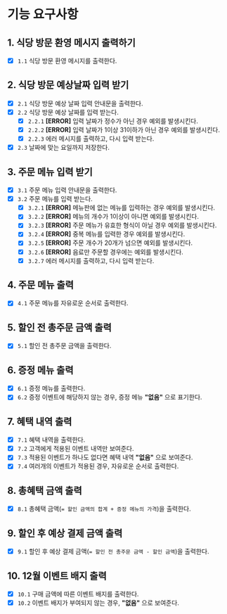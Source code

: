 # 기능 요구사항
## 1. 식당 방문 환영 메시지 출력하기
- [x] `1.1` 식당 방문 환영 메시지를 출력한다.
## 2. 식당 방문 예상날짜 입력 받기
- [x] `2.1` 식당 방문 예상 날짜 입력 안내문을 출력한다.
- [x] `2.2` 식당 방문 예상 날짜를 입력 받는다.
  - [x] `2.2.1` **[ERROR]** 입력 날짜가 정수가 아닌 경우 예외를 발생시킨다.
  - [x] `2.2.2` **[ERROR]** 입력 날짜가 1이상 31이하가 아닌 경우 예외를 발생시킨다.
  - [x] `2.2.3` 에러 메시지를 출력하고, 다시 입력 받는다.
- [x] `2.3` 날짜에 맞는 요일까지 저장한다. 
## 3. 주문 메뉴 입력 받기
- [x] `3.1` 주문 메뉴 입력 안내문을 출력한다.
- [x] `3.2` 주문 메뉴를 입력 받는다.
  - [x] `3.2.1` **[ERROR]** 메뉴판에 없는 메뉴를 입력하는 경우 예외를 발생시킨다. 
  - [x] `3.2.2` **[ERROR]** 메뉴의 개수가 1이상이 아니면 예외를 발생시킨다.
  - [x] `3.2.3` **[ERROR]** 주문 메뉴가 유효한 형식이 아닐 경우 예외를 발생시킨다.
  - [x] `3.2.4` **[ERROR]** 중복 메뉴를 입력한 경우 예외를 발생시킨다.
  - [x] `3.2.5` **[ERROR]** 주문 개수가 20개가 넘으면 예외를 발생시킨다.
  - [x] `3.2.6` **[ERROR]** 음료만 주문할 경우에는 예외를 발생시킨다.
  - [x] `3.2.7` 에러 메시지를 출력하고, 다시 입력 받는다.
## 4. 주문 메뉴 출력
- [x] `4.1` 주문 메뉴를 자유로운 순서로 출력한다.
## 5. 할인 전 총주문 금액 출력
- [x] `5.1` 할인 전 총주문 금액을 출력한다.
## 6. 증정 메뉴 출력
- [x] `6.1` 증정 메뉴를 출력한다.
- [x] `6.2` 증정 이벤트에 해당하지 않는 경우, 증정 메뉴 **"없음"** 으로 표기한다.
## 7. 혜택 내역 출력
- [x] `7.1` 혜택 내역을 출력한다.
- [x] `7.2` 고객에게 적용된 이벤트 내역만 보여준다.
- [x] `7.3` 적용된 이벤트가 하나도 없다면 혜택 내역 **"없음"** 으로 보여준다.
- [x] `7.4` 여러개의 이벤트가 적용된 경우, 자유로운 순서로 출력한다.
## 8. 총혜택 금액 출력
- [x] `8.1` 총혜택 금액(`= 할인 금액의 합계 + 증정 메뉴의 가격`)을 출력한다.
## 9. 할인 후 예상 결제 금액 출력
- [x] `9.1` 할인 후 예상 결제 금액(`= 할인 전 총주문 금액 - 할인 금액`)을 출력한다.
## 10. 12월 이벤트 배지 출력
- [x] `10.1` 구매 금액에 따른 이벤트 배지를 출력한다.
- [x] `10.2` 이벤트 배지가 부여되지 않는 경우, **"없음"** 으로 보여준다.